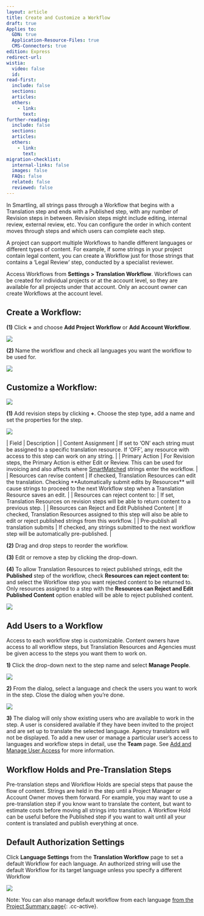```yaml
---
layout: article
title: Create and Customize a Workflow
draft: true
Applies to:
  GDN: true
  Application-Resource-Files: true
  CMS-Connectors: true
edition: Express
redirect-url:
wistia:
  video: false
  id:
read-first:
  include: false
  sections:
  articles:
  others:
    - link:
      text:
further-reading:
  include: false
  sections:
  articles:
  others:
    - link:
      text:
migration-checklist:
  internal-links: false
  images: false
  FAQs: false
  related: false
  reviewed: false
---
```



In Smartling, all strings pass through a Workflow that begins with a Translation step and ends with a Published step, with any number of Revision steps in between. Revision steps might include editing, internal review, external review, etc. You can configure the order in which content moves through steps and which users can complete each step.

A project can support multiple Workflows to handle different languages or different types of content. For example, if some strings in your project contain legal content, you can create a Workflow just for those strings that contains a ‘Legal Review’ step, conducted by a specialist reviewer.

Access Workflows from **Settings &gt; Translation Workflow**. Workflows can be created for individual projects or at the account level, so they are available for all projects under that account. Only an account owner can create Workflows at the account level.

## Create a Workflow:

**(1)** Click **+** and choose **Add Project Workflow** or **Add Account Workflow**.

![](/uploads/versions/smartling___translation_workflow---x----674-417x---.png)

**(2)** Name the workflow and check all languages you want the workflow to be used for.

![](/uploads/versions/smartling___translation_workflow-1---x----577-425x---.png)

## Customize a Workflow:

![](/uploads/versions/smartling___translation_workflow-2---x----968-165x---.png)

**(1)** Add revision steps by clicking&nbsp;**+**. Choose the step type, add a name and set the properties for the step.

![](/uploads/versions/smartling___translation_workflow-3---x----576-551x---.png)

| Field | Description |
| Content Assignment | If set to ‘ON’ each string must be assigned to a specific translation resource. If ‘OFF’, any resource with access to this step can work on any string. |
| Primary Action | For Revision steps, the Primary Action is either Edit or Review. This can be used for invoicing and also affects where [SmartMatched](/hc/admin/articles/201519367/) strings enter the workflow. |
| Resources can revise content | If checked, Translation Resources can edit the translation. Checking \*\*Automatically submit edits by Resources\*\* will cause strings to proceed to the next Workflow step when a Translation Resource saves an edit. |
| Resources can reject content to: | If set, Translation Resources on revision steps will be able to return content to a previous step. |
| Resources can Reject and Edit Published Content | If checked, Translation Resources assigned to this step will also be able to edit or reject published strings from this workflow. |
| Pre-publish all translation submits | If checked, any strings submitted to the next workflow step will be automatically pre-published. |

**(2)** Drag and drop steps to reorder the workflow.

**(3)** Edit or remove a step by clicking the drop-down.

**(4)** To allow Translation Resources to reject published strings, edit the **Published** step of the workflow, check **Resources can reject content to:** and select the Workflow step you want rejected content to be returned to. Only resources assigned to a step with the&nbsp;**Resources can Reject and Edit Published Content**&nbsp;option enabled will be able to reject published content.

![](/uploads/versions/smartling___translation_workflow-4---x----576-275x---.png)

## Add Users to a Workflow

Access to each workflow step is customizable. Content owners have access to all workflow steps, but Translation Resources and Agencies must be given access to the steps you want them to work on.

**1)** Click the drop-down next to the step name and select **Manage People**.

![](/uploads/versions/smartling___translation_workflow-5---x----978-307x---.png)

**2)** From the dialog, select a language and check the users you want to work in the step. Close the dialog when you’re done.

![](/uploads/versions/smartling___translation_workflow-6---x----576-245x---.png)

**3)** The dialog will only show existing users who are available to work in the step. A user is considered available if they have been invited to the project and are set up to translate the selected language. Agency translators will not be displayed. To add a new user or manage a particular user’s access to languages and workflow steps in detail, use the **Team** page. See [Add and Manage User Access](/hc/en-us/articles/201016167) for more information.

## Workflow Holds and Pre-Translation Steps

Pre-translation steps and Workflow Holds are special steps that pause the flow of content. Strings are held in the step until a Project Manager or Account Owner moves them forward. For example, you may want to use a pre-translation step if you know want to translate the content, but want to estimate costs before moving all strings into translation. A Workflow Hold can be useful before the Published step if you want to wait until all your content is translated and publish everything at once.

## Default Authorization Settings

Click&nbsp;**Language Settings** from the&nbsp;**Translation Workflow** page to set a default Workflow for each language. An authorized string will use the default Workflow for its target language unless you specify a different Workflow

![](/uploads/versions/smartling___translation_workflow-7---x----1249-497x---.png)

Note: You can also manage default workflow from each language [from the Project Summary page](){: .cc-active}.